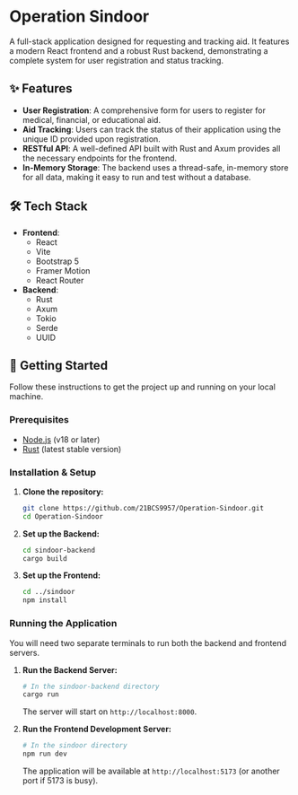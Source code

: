 # Operation Sindoor

A full-stack application designed for requesting and tracking aid. It features a modern React frontend and a robust Rust backend, demonstrating a complete system for user registration and status tracking.

## ✨ Features

- **User Registration**: A comprehensive form for users to register for medical, financial, or educational aid.
- **Aid Tracking**: Users can track the status of their application using the unique ID provided upon registration.
- **RESTful API**: A well-defined API built with Rust and Axum provides all the necessary endpoints for the frontend.
- **In-Memory Storage**: The backend uses a thread-safe, in-memory store for all data, making it easy to run and test without a database.

## 🛠️ Tech Stack

- **Frontend**:
  - React
  - Vite
  - Bootstrap 5
  - Framer Motion
  - React Router
- **Backend**:
  - Rust
  - Axum
  - Tokio
  - Serde
  - UUID

## 🚀 Getting Started

Follow these instructions to get the project up and running on your local machine.

### Prerequisites

- [Node.js](https://nodejs.org/) (v18 or later)
- [Rust](https://www.rust-lang.org/tools/install) (latest stable version)

### Installation & Setup

1.  **Clone the repository:**
    ```sh
    git clone https://github.com/21BCS9957/Operation-Sindoor.git
    cd Operation-Sindoor
    ```

2.  **Set up the Backend:**
    ```sh
    cd sindoor-backend
    cargo build
    ```

3.  **Set up the Frontend:**
    ```sh
    cd ../sindoor
    npm install
    ```

### Running the Application

You will need two separate terminals to run both the backend and frontend servers.

1.  **Run the Backend Server:**
    ```sh
    # In the sindoor-backend directory
    cargo run
    ```
    The server will start on `http://localhost:8000`.

2.  **Run the Frontend Development Server:**
    ```sh
    # In the sindoor directory
    npm run dev
    ```
    The application will be available at `http://localhost:5173` (or another port if 5173 is busy). 